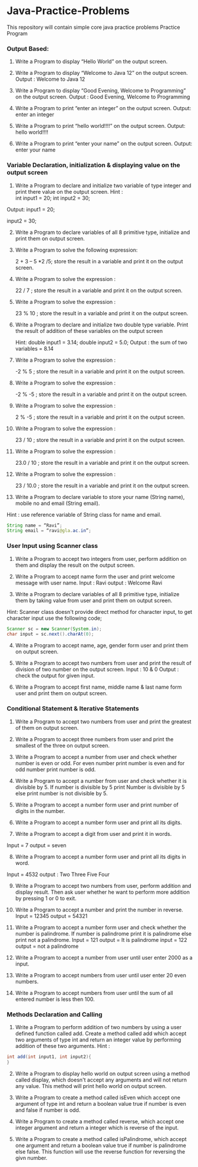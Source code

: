 # Java-Practice-Problems
This repository will contain simple core java practice problems
Practice Program
### Output Based:
1. Write a Program to display “Hello World” on the output screen.

2. Write a Program to display “Welcome to Java 12” on the output screen.
  Output : Welcome to Java 12

3. Write a Program to display “Good Evening, Welcome to Programming” on the output screen.
  Output : 	Good Evening,
            Welcome to  Programming
            
4. Write a Program to print “enter an integer” on the output screen.
    Output: enter an integer
    
5. Write a Program to print “hello world!!!!” on the output screen.
    Output: hello world!!!!
    
6. Write a Program to print “enter your name” on the output screen.
    Output: enter your name

### Variable Declaration, initialization & displaying value on the output screen
1. Write a Program to declare and initialize two variable of type integer and print there value on the output screen.
  Hint : 	
  int input1 = 20;
  int input2 = 30;
	
  Output:	input1 = 20;

  input2 = 30;
    
2. Write a Program to declare variables of all 8 primitive type, initialize and print them on output screen.

3. Write a Program to solve the following expression:

      2 + 3 – 5 *2 /5; 
      store the result in a variable and print it on the output screen.
      
4. Write a Program to solve the expression :

      22 / 7 ; 
      store the result in a variable and print it on the output screen.
      
5. Write a Program to solve the expression :

      23 % 10 ; 
      store the result in a variable and print it on the output screen.
      
6. Write a Program to declare and initialize two double type variable. Print the result of addition of these variables on the output screen

      Hint: double input1 = 3.14;
      double input2 = 5.0;
      Output :
      the sum of two variables = 8.14
      
7. Write a Program to solve the expression :

      -2 % 5 ;
      store the result in a variable and print it on the output screen.
      
8. Write a Program to solve the expression :

      -2 % -5 ; 
      store the result in a variable and print it on the output screen.
      
9. Write a Program to solve the expression :

      2 % -5 ; 
      store the result in a variable and print it on the output screen.
10. Write a Program to solve the expression :

      23 / 10 ;
      store the result in a variable and print it on the output screen.
      
11. Write a Program to solve the expression :

      23.0 / 10 ; 
      store the result in a variable and print it on the output screen.
      
12. Write a Program to solve the expression :

      23 / 10.0 ; store the result in a variable and print it on the output screen.
      
13. Write a Program to declare variable to store your name (String name), mobile no and email (String email).

Hint : use reference variable of String class for name and email.
``` java
String name = “Ravi”;
String email = “ravi@gla.ac.in”;
```
### User Input using Scanner class
1. Write a Program to accept two integers from user, perform addition on them and display the result on the output screen.

2. Write a Program to accept name form the user and print welcome message with user name.
Input : Ravi
output : Welcome Ravi

3. Write a Program to declare variables of all 8 primitive type, initialize them by taking value from user and print them on output screen.

Hint: Scanner class doesn't provide direct method for character input, to get character input use the following code;
``` java
Scanner sc = new Scanner(System.in);
char input = sc.next().charAt(0);
```
4. Write a Program to accept name, age, gender form user and print them on output screen.

5. Write a Program to accept two numbers from user and print the result of division of two number on the output screen.
Input : 10 & 0
Output : check the output for given input.

6. Write a Program to accept first name, middle name & last name form user and print them on output screen.

### Conditional Statement & Iterative Statements
1. Write a Program to accept two numbers from user and print the greatest of them on output screen.

2. Write a Program to accept three numbers from user and print the smallest of the three on output screen.

3. Write a Program to accept a number from user and check whether number is even or odd. For even number print number is even and for odd number print number is odd.

4. Write a Program to accept a number from user and check whether it is divisible by 5. If number is divisible by 5 print Number is divisible by 5 else print number is not divisible by 5.

5. Write a Program to accept a number form user and print number of digits in the number.

6. Write a Program to accept a number form user and print all its digits.

7. Write a Program to accept a digit from user and print it in words.

Input = 7
output = seven

8. Write a Program to accept a number form user and print all its digits in word.

Input = 4532
output : Two
Three
Five
Four

9. Write a Program to accept two numbers from user, perform addition and display result. Then ask user whether he want to perform more addition by pressing 1 or 0 to exit.

10. Write a Program to accept a number and print the number in reverse.
Input = 12345
output = 54321

11. Write a Program to accept a number form user and check whether the number is palindrome. If number is palindrome print it is palindrome else print not a palindrome.
Input = 121
output = It is palindrome
input  = 122
output = not a palindrome

12. Write a Program to accept a number from user until user enter 2000 as a input.

13. Write a Program to accept numbers from user until user enter 20 even numbers.

14. Write a Program to accept numbers from user until the sum of all entered number is less then 100.

### Methods Declaration and Calling
1. Write a Program to perform addition of two numbers by using a user defined function called add. Create a method called add which accept two arguments of type int and return an integer value by performing addition of these two arguments.
Hint : 
``` java
int add(int input1, int input2){
}
```
2. Write a Program to display hello world on output screen using a method called display, which doesn't accept any arguments and will not return any value. This method will print hello world on output screen.

3. Write a Program to create a method called isEven which accept one argument of type int and return a boolean value true if number is even and false if number is odd.

4. Write a Program to create a method called reverse, which accept one integer argument and return a integer which is reverse of the input.

5. Write a Program to create a method called isPalindrome, which accept one argument and return a boolean value true if number is palindrome else false. This function will use the reverse function for reversing the givn number.


